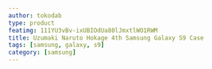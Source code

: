 ```yaml
---
author: tokodab
type: product
featimg: 111YU3vBv-ixUBIOdUa80lJmxtlWO1RWM
title: Uzumaki Naruto Hokage 4th Samsung Galaxy S9 Case
tags: [samsung, galaxy, s9]
category: [samsung]
---
```

